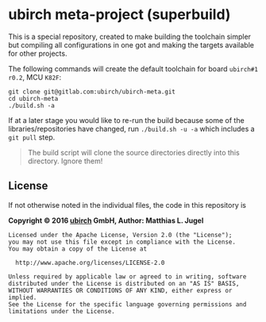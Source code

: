 # ubirch meta-project (superbuild)

This is a special repository, created to make building the toolchain simpler but compiling all configurations
in one got and making the targets available for other projects.

The following commands will create the default toolchain for board `ubirch#1 r0.2`, MCU `K82F`:

```
git clone git@gitlab.com:ubirch/ubirch-meta.git
cd ubirch-meta
./build.sh -a
```

If at a later stage you would like to re-run the build because some of the libraries/repositories have changed,
run `./build.sh -u -a` which includes a `git pull` step.

> The build script will clone the source directories directly into this directory. Ignore them!

## License

If not otherwise noted in the individual files, the code in this repository is

__Copyright &copy; 2016 [ubirch](http://ubirch.com) GmbH, Author: Matthias L. Jugel__

```
Licensed under the Apache License, Version 2.0 (the "License");
you may not use this file except in compliance with the License.
You may obtain a copy of the License at

  http://www.apache.org/licenses/LICENSE-2.0

Unless required by applicable law or agreed to in writing, software
distributed under the License is distributed on an "AS IS" BASIS,
WITHOUT WARRANTIES OR CONDITIONS OF ANY KIND, either express or implied.
See the License for the specific language governing permissions and
limitations under the License.
```

